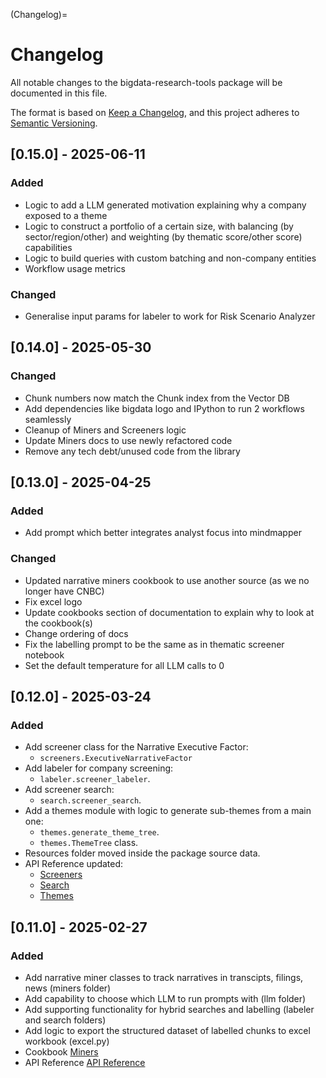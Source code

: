 (Changelog)=
# Changelog

All notable changes to the bigdata-research-tools package will be documented in this
file.

The format is based on [Keep a Changelog](https://keepachangelog.com/en/1.1.0/),
and this project adheres to [Semantic Versioning](https://semver.org/spec/v2.0.0.html).

## [0.15.0] - 2025-06-11

### Added 
- Logic to add a LLM generated motivation explaining why a company exposed to a theme
- Logic to construct a portfolio of a certain size, with balancing (by sector/region/other) and 
  weighting (by thematic score/other score) capabilities
- Logic to build queries with custom batching and non-company entities
- Workflow usage metrics

### Changed
- Generalise input params for labeler to work for Risk Scenario Analyzer

## [0.14.0] - 2025-05-30

### Changed
- Chunk numbers now match the Chunk index from the Vector DB
- Add dependencies like bigdata logo and IPython to run 2 workflows seamlessly
- Cleanup of Miners and Screeners logic
- Update Miners docs to use newly refactored code
- Remove any tech debt/unused code from the library

## [0.13.0] - 2025-04-25

### Added

* Add prompt which better integrates analyst focus into mindmapper

### Changed

* Updated narrative miners cookbook to use another source (as we no longer have CNBC)
* Fix excel logo 
* Update cookbooks section of documentation to explain why to look at the cookbook(s)
* Change ordering of docs
* Fix the labelling prompt to be the same as in thematic screener notebook
* Set the default temperature for all LLM calls to 0

## [0.12.0] - 2025-03-24

### Added

* Add screener class for the Narrative Executive Factor:
  * `screeners.ExecutiveNarrativeFactor`
* Add labeler for company screening: 
  * `labeler.screener_labeler`.
* Add screener search:
  * `search.screener_search`.
* Add a themes module with logic to generate sub-themes from a main one:
  * `themes.generate_theme_tree`.
  * `themes.ThemeTree` class.
* Resources folder moved inside the package source data.
* API Reference updated:
  * [Screeners](../docs/reference/screeners.rst)
  * [Search](../docs/reference/search.rst)
  * [Themes](../docs/reference/themes.rst)


## [0.11.0] - 2025-02-27

### Added

* Add narrative miner classes to track narratives in transcipts, filings, news (miners folder)
* Add capability to choose which LLM to run prompts with (llm folder)
* Add supporting functionality for hybrid searches and labelling (labeler and search folders)
* Add logic to export the structured dataset of labelled chunks to excel workbook (excel.py)
* Cookbook [Miners](../docs/cookbooks/miners.rst)
* API Reference [API Reference](../docs/reference/miners.rst)